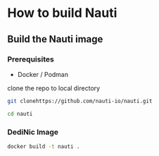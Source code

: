 # How to build Nauti 

## Build the Nauti image
### Prerequisites
- Docker / Podman

clone the repo to local directory
```bash
git clonehttps://github.com/nauti-io/nauti.git

cd nauti
```
### DediNic Image
```bash
docker build -t nauti .
```

